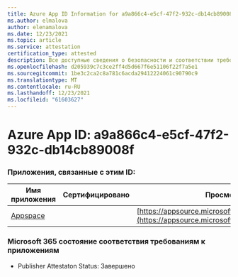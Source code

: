 ```yaml
---
title: Azure App ID Information for a9a866c4-e5cf-47f2-932c-db14cb89008f
ms.author: elmalova
author: elenamalova
ms.date: 12/23/2021
ms.topic: article
ms.service: attestation
certification_type: attested
description: Все доступные сведения о безопасности и соответствии требованиям для a9a866c4-e5cf-47f2-932c-db14cb89008f.
ms.openlocfilehash: d205939c7c3ce2ff4d5d667f6e51106f22f7a5e1
ms.sourcegitcommit: 1be3c2ca2c8a781c6acda29412224061c90790c9
ms.translationtype: MT
ms.contentlocale: ru-RU
ms.lasthandoff: 12/23/2021
ms.locfileid: "61603627"
---
```

# <a name="azure-app-id-a9a866c4-e5cf-47f2-932c-db14cb89008f"></a>Azure App ID: a9a866c4-e5cf-47f2-932c-db14cb89008f


### <a name="apps-associated-with-this-id"></a>Приложения, связанные с этим ID:
| **Имя приложения** | **Сертифицировано** | **Просмотр в AppSource** |
|--------------|---------------|-----------------------|
| [Appspace](https://docs.microsoft.com/microsoft-365-app-certification/forward/WA200001738) |  | [https://appsource.microsoft.com/product/office/WA200001738](https://appsource.microsoft.com/product/office/WA200001738) |

### <a name="microsoft-365-app-compliance-status"></a>Microsoft 365 состояние соответствия требованиям к приложениям
- Publisher Attestaton Status: Завершено
